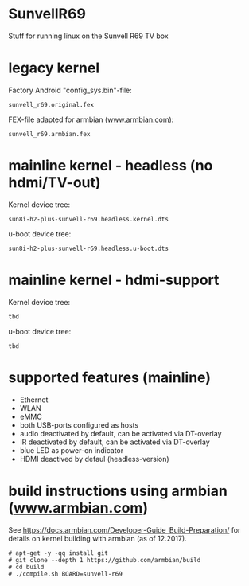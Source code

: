 # SunvellR69
Stuff for running linux on the Sunvell R69 TV box

# legacy kernel

Factory Android "config_sys.bin"-file:

```sunvell_r69.original.fex```

FEX-file adapted for armbian (www.armbian.com):

```sunvell_r69.armbian.fex```

# mainline kernel - headless (no hdmi/TV-out)

Kernel device tree:

```sun8i-h2-plus-sunvell-r69.headless.kernel.dts```

u-boot device tree:

```sun8i-h2-plus-sunvell-r69.headless.u-boot.dts```

# mainline kernel - hdmi-support

Kernel device tree:

```tbd```

u-boot device tree:

```tbd```

# supported features (mainline)

- Ethernet
- WLAN
- eMMC
- both USB-ports configured as hosts
- audio deactivated by default, can be activated via DT-overlay
- IR deactivated by default, can be activated via DT-overlay
- blue LED as power-on indicator
- HDMI deactived by defaul (headless-version)

# build instructions using armbian (www.armbian.com)

See https://docs.armbian.com/Developer-Guide_Build-Preparation/ for details on kernel building with armbian (as of 12.2017).
```
# apt-get -y -qq install git
# git clone --depth 1 https://github.com/armbian/build
# cd build
# ./compile.sh BOARD=sunvell-r69


